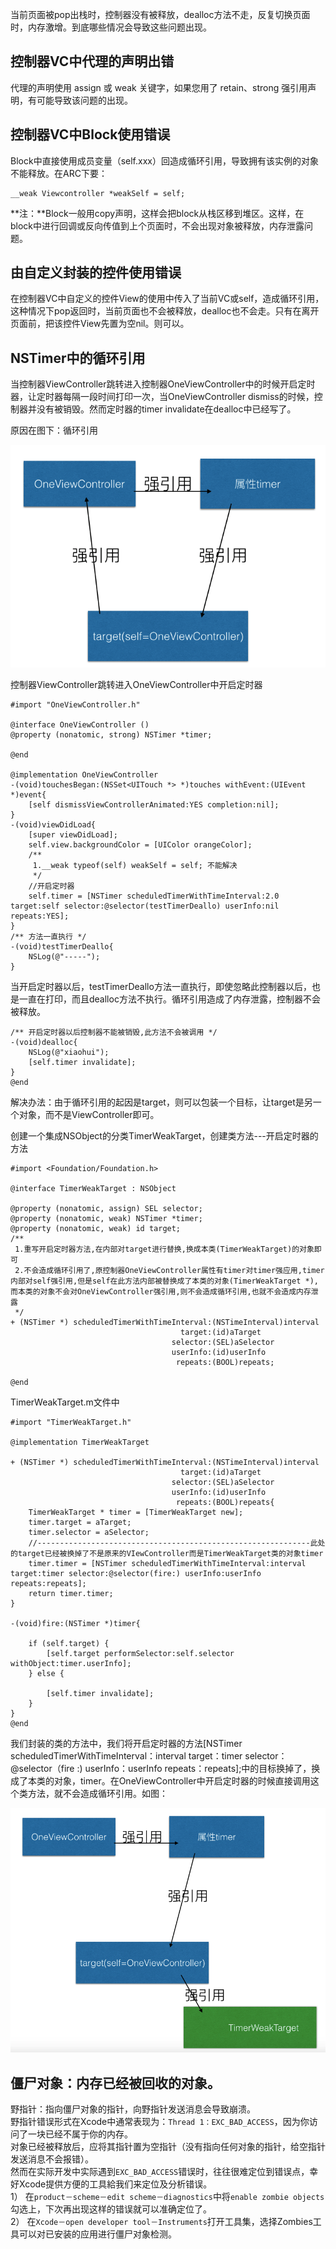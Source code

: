 当前页面被pop出栈时，控制器没有被释放，dealloc方法不走，反复切换页面时，内存激增。到底哪些情况会导致这些问题出现。

## 控制器VC中代理的声明出错

代理的声明使用 assign 或 weak 关键字，如果您用了 retain、strong 强引用声明，有可能导致该问题的出现。

## **控制器VC中Block使用错误**

Block中直接使用成员变量（self.xxx）回造成循环引用，导致拥有该实例的对象不能释放。在ARC下要：

```
__weak Viewcontroller *weakSelf = self;
```

**注：**Block一般用copy声明，这样会把block从栈区移到堆区。这样，在block中进行回调或反向传值到上个页面时，不会出现对象被释放，内存泄露问题。

## **由自定义封装的控件使用错误**

在控制器VC中自定义的控件View的使用中传入了当前VC或self，造成循环引用，这种情况下pop返回时，当前页面也不会被释放，dealloc也不会走。只有在离开页面前，把该控件View先置为空nil。则可以。

## NSTimer中的循环引用

当控制器ViewController跳转进入控制器OneViewController中的时候开启定时器，让定时器每隔一段时间打印一次，当OneViewController dismiss的时候，控制器并没有被销毁。然而定时器的timer invalidate在dealloc中已经写了。

原因在图下：循环引用

![](/assets/NSTimer-retain-syscle.png)

控制器ViewController跳转进入OneViewController中开启定时器

```
#import "OneViewController.h"

@interface OneViewController ()
@property (nonatomic, strong) NSTimer *timer;

@end

@implementation OneViewController
-(void)touchesBegan:(NSSet<UITouch *> *)touches withEvent:(UIEvent *)event{
    [self dismissViewControllerAnimated:YES completion:nil];
}
-(void)viewDidLoad{
    [super viewDidLoad];
    self.view.backgroundColor = [UIColor orangeColor];
    /**
     1.__weak typeof(self) weakSelf = self; 不能解决
     */
    //开启定时器 
    self.timer = [NSTimer scheduledTimerWithTimeInterval:2.0 target:self selector:@selector(testTimerDeallo) userInfo:nil repeats:YES];
}
/** 方法一直执行 */
-(void)testTimerDeallo{
    NSLog(@"-----");
}
```

当开启定时器以后，testTimerDeallo方法一直执行，即使忽略此控制器以后，也是一直在打印，而且dealloc方法不执行。循环引用造成了内存泄露，控制器不会被释放。

```
/** 开启定时器以后控制器不能被销毁,此方法不会被调用 */
-(void)dealloc{
    NSLog(@"xiaohui");
    [self.timer invalidate];
}
@end
```

解决办法：由于循环引用的起因是target，则可以包装一个目标，让target是另一个对象，而不是ViewController即可。

创建一个集成NSObject的分类TimerWeakTarget，创建类方法---开启定时器的方法

```
#import <Foundation/Foundation.h>

@interface TimerWeakTarget : NSObject

@property (nonatomic, assign) SEL selector;
@property (nonatomic, weak) NSTimer *timer;
@property (nonatomic, weak) id target;
/** 
 1.重写开启定时器方法,在内部对target进行替换,换成本类(TimerWeakTarget)的对象即可
 2.不会造成循环引用了,原控制器OneViewController属性有timer对timer强应用,timer内部对self强引用,但是self在此方法内部被替换成了本类的对象(TimerWeakTarget *),而本类的对象不会对OneViewController强引用,则不会造成循环引用,也就不会造成内存泄露
 */
+ (NSTimer *) scheduledTimerWithTimeInterval:(NSTimeInterval)interval
                                      target:(id)aTarget
                                    selector:(SEL)aSelector
                                    userInfo:(id)userInfo
                                     repeats:(BOOL)repeats;

@end
```

TimerWeakTarget.m文件中

```
#import "TimerWeakTarget.h"

@implementation TimerWeakTarget

+ (NSTimer *) scheduledTimerWithTimeInterval:(NSTimeInterval)interval
                                      target:(id)aTarget
                                    selector:(SEL)aSelector
                                    userInfo:(id)userInfo
                                     repeats:(BOOL)repeats{
    TimerWeakTarget * timer = [TimerWeakTarget new];
    timer.target = aTarget;
    timer.selector = aSelector;
    //-------------------------------------------------------------此处的target已经被换掉了不是原来的VIewController而是TimerWeakTarget类的对象timer
    timer.timer = [NSTimer scheduledTimerWithTimeInterval:interval target:timer selector:@selector(fire:) userInfo:userInfo repeats:repeats];
    return timer.timer;
}

-(void)fire:(NSTimer *)timer{

    if (self.target) {
        [self.target performSelector:self.selector withObject:timer.userInfo];
    } else {

        [self.timer invalidate];
    }
}
@end
```

我们封装的类的方法中，我们将开启定时器的方法\[NSTimer scheduledTimerWithTimeInterval：interval target：timer selector：@selector（fire :\) userInfo：userInfo repeats：repeats\];中的目标换掉了，换成了本类的对象，timer。在OneViewController中开启定时器的时候直接调用这个类方法，就不会造成循环引用。如图：

![](/assets/solveNSTimer-retain-syscle.png)

## **僵尸对象：内存已经被回收的对象。**

野指针：指向僵尸对象的指针，向野指针发送消息会导致崩溃。  
野指针错误形式在Xcode中通常表现为：`Thread 1：EXC_BAD_ACCESS`，因为你访问了一块已经不属于你的内存。  
对象已经被释放后，应将其指针置为空指针（没有指向任何对象的指针，给空指针发送消息不会报错）。  
然而在实际开发中实际遇到`EXC_BAD_ACCESS`错误时，往往很难定位到错误点，幸好Xcode提供方便的工具給我们来定位及分析错误。  
1） 在`product－scheme－edit scheme－diagnostics`中将`enable zombie objects`勾选上，下次再出现这样的错误就可以准确定位了。  
2） 在`Xcode－open developer tool－Instruments`打开工具集，选择Zombies工具可以对已安装的应用进行僵尸对象检测。

